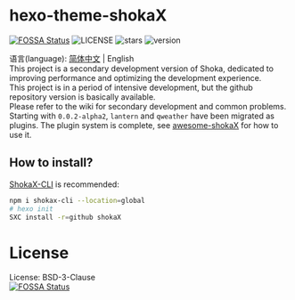 # hexo-theme-shokaX
[![FOSSA Status](https://app.fossa.com/api/projects/git%2Bgithub.com%2Fzkz098%2Fhexo-theme-shokaX.svg?type=shield)](https://app.fossa.com/projects/git%2Bgithub.com%2Fzkz098%2Fhexo-theme-shokaX?ref=badge_shield)
![LICENSE](	https://img.shields.io/github/license/zkz098/hexo-theme-shokaX)
![stars](https://img.shields.io/github/stars/zkz098/hexo-theme-shokaX)
![version](https://shields.io/npm/v/hexo-theme-shokax)

语言(language): [简体中文](./README.md) | English \
This project is a secondary development version of Shoka, dedicated to improving performance and optimizing the development experience. \
This project is in a period of intensive development, but the github repository version is basically available. \
Please refer to the wiki for secondary development and common problems.
Starting with `0.0.2-alpha2`, `lantern` and `qweather` have been migrated as plugins.
The plugin system is complete, see [awesome-shokaX](https://github.com/zkz098/awesome-shokaX) for how to use it.

## How to install?
[ShokaX-CLI](https://github.com/zkz098/shokaX-CLI) is recommended:
```bash
npm i shokax-cli --location=global
# hexo init
SXC install -r=github shokaX
```

# License
License: BSD-3-Clause \
[![FOSSA Status](https://app.fossa.com/api/projects/git%2Bgithub.com%2Fzkz098%2Fhexo-theme-shokaX.svg?type=large)](https://app.fossa.com/projects/git%2Bgithub.com%2Fzkz098%2Fhexo-theme-shokaX?ref=badge_large)

